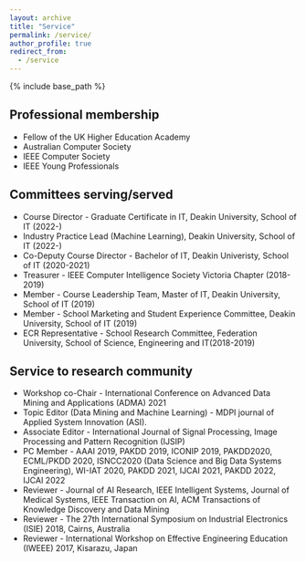 ```yaml
---
layout: archive
title: "Service"
permalink: /service/
author_profile: true
redirect_from:
  - /service
---
```


{% include base_path %}

Professional membership
-----------------------
* Fellow of the UK Higher Education Academy
* Australian Computer Society
* IEEE Computer Society
* IEEE Young Professionals

Committees serving/served
--------------------------
* Course Director - Graduate Certificate in IT, Deakin University, School of IT (2022-)
* Industry Practice Lead (Machine Learning), Deakin University, School of IT (2022-) 
* Co-Deputy Course Director - Bachelor of IT, Deakin Univeristy, School of IT (2020-2021)
* Treasurer - IEEE Computer Intelligence Society Victoria Chapter (2018-2019)
* Member - Course Leadership Team, Master of IT, Deakin University, School of IT (2019)
* Member - School Marketing and Student Experience Committee, Deakin University, School of IT (2019) 
* ECR Representative - School Research Committee, Federation University, School of Science, Engineering and IT(2018-2019)

Service to research community
-----------------------------
* Workshop co-Chair - International Conference on Advanced Data Mining and Applications (ADMA) 2021
* Topic Editor (Data Mining and Machine Learning) - MDPI journal of Applied System Innovation (ASI).
* Associate Editor - International Journal of Signal Processing, Image Processing and Pattern Recognition (IJSIP)
* PC Member - AAAI 2019, PAKDD 2019, ICONIP 2019, PAKDD2020, ECML/PKDD 2020, ISNCC2020 (Data Science and Big Data Systems Engineering), WI-IAT 2020, PAKDD 2021, IJCAI 2021, PAKDD 2022, IJCAI 2022
* Reviewer - Journal of AI Research, IEEE Intelligent Systems, Journal of Medical Systems, IEEE Transaction on AI, ACM Transactions of Knowledge Discovery and Data Mining
* Reviewer - The 27th International Symposium on Industrial Electronics (ISIE) 2018, Cairns, Australia
* Reviewer - International Workshop on Effective Engineering Education (IWEEE) 2017, Kisarazu, Japan

